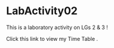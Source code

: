 # LabActivity02

This is a laboratory activity on LGs 2 & 3 !

Click this link to view my Time Table .
